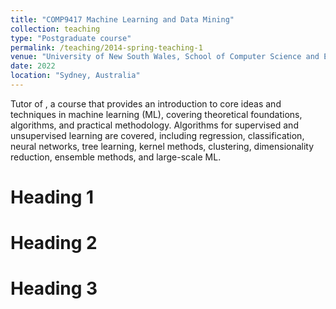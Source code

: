 ```yaml
---
title: "COMP9417 Machine Learning and Data Mining"
collection: teaching
type: "Postgraduate course"
permalink: /teaching/2014-spring-teaching-1
venue: "University of New South Wales, School of Computer Science and Engineering"
date: 2022
location: "Sydney, Australia"
---
```

Tutor of , a course that provides an introduction to core ideas and techniques in machine learning (ML), covering theoretical foundations, algorithms, and practical methodology. Algorithms for supervised and unsupervised learning are covered, including regression, classification, neural networks, tree learning, kernel methods, clustering, dimensionality reduction, ensemble methods, and large-scale ML.

Heading 1
======

Heading 2
======

Heading 3
======
